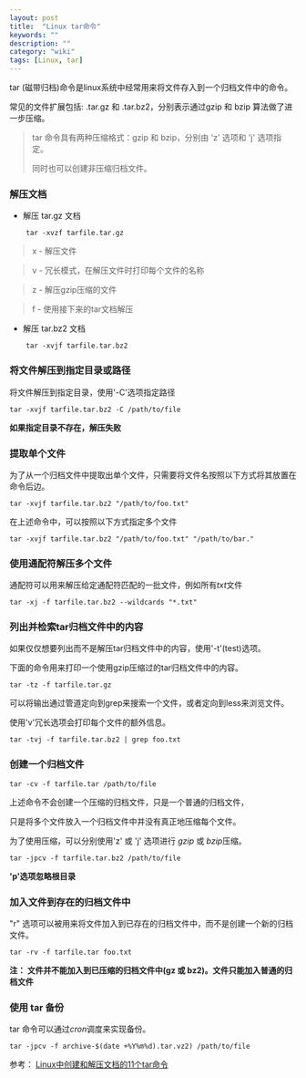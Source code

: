 ```yaml
---
layout: post
title:  "Linux tar命令"
keywords: ""
description: ""
category: "wiki" 
tags: [Linux, tar]
---
```


tar (磁带归档)命令是linux系统中经常用来将文件存入到一个归档文件中的命令。

常见的文件扩展包括: .tar.gz 和 .tar.bz2，分别表示通过gzip 和 bzip 算法做了进一步压缩。

> tar 命令具有两种压缩格式：gzip 和 bzip，分别由 'z' 选项和 'j' 选项指定。
>
> 同时也可以创建非压缩归档文件。

<!-- more -->

### 解压文档

* 解压 tar.gz 文档

```
	tar -xvzf tarfile.tar.gz
```

> x - 解压文件

> v - 冗长模式，在解压文件时打印每个文件的名称

> z - 解压gzip压缩的文件

> f - 使用接下来的tar文档解压

* 解压 tar.bz2 文档

```
	tar -xvjf tarfile.tar.bz2
```

### 将文件解压到指定目录或路径
	
将文件解压到指定目录，使用'-C'选项指定路径

	tar -xvjf tarfile.tar.bz2 -C /path/to/file

**如果指定目录不存在，解压失败**

### 提取单个文件
	
为了从一个归档文件中提取出单个文件，只需要将文件名按照以下方式将其放置在命令后边。

	tar -xvjf tarfile.tar.bz2 "/path/to/foo.txt"

在上述命令中，可以按照以下方式指定多个文件

	tar -xvjf tarfile.tar.bz2 "/path/to/foo.txt" "/path/to/bar."

### 使用通配符解压多个文件

通配符可以用来解压给定通配符匹配的一批文件，例如所有*txt*文件

	tar -xj -f tarfile.tar.bz2 --wildcards "*.txt"

### 列出并检索tar归档文件中的内容

如果仅仅想要列出而不是解压tar归档文件中的内容，使用'-t'(test)选项。
	
下面的命令用来打印一个使用gzip压缩过的tar归档文件中的内容。

	tar -tz -f tarfile.tar.gz

可以将输出通过管道定向到grep来搜索一个文件，或者定向到less来浏览文件。
	
使用'v'冗长选项会打印每个文件的额外信息。

	tar -tvj -f tarfile.tar.bz2 | grep foo.txt

### 创建一个归档文件

	tar -cv -f tarfile.tar /path/to/file

上述命令不会创建一个压缩的归档文件，只是一个普通的归档文件，
	
只是将多个文件放入一个归档文件中并没有真正地压缩每个文件。

为了使用压缩，可以分别使用'z' 或 'j' 选项进行 *gzip* 或 *bzip*压缩。

	tar -jpcv -f tarfile.tar.bz2 /path/to/file

**'p'选项忽略根目录**

### 加入文件到存在的归档文件中

"r" 选项可以被用来将文件加入到已存在的归档文件中，而不是创建一个新的归档文件。

	tar -rv -f tarfile.tar foo.txt

**注： 文件并不能加入到已压缩的归档文件中(gz 或 bz2)。文件只能加入普通的归档文件**

### 使用 tar 备份

tar 命令可以通过*cron*调度来实现备份。

	tar -jpcv -f archive-$(date +%Y%m%d).tar.vz2) /path/to/file

参考： [Linux中创建和解压文档的11个tar命令][1]


[1]: http://www.codeceo.com/article/11-linux-tar-command.html]]
